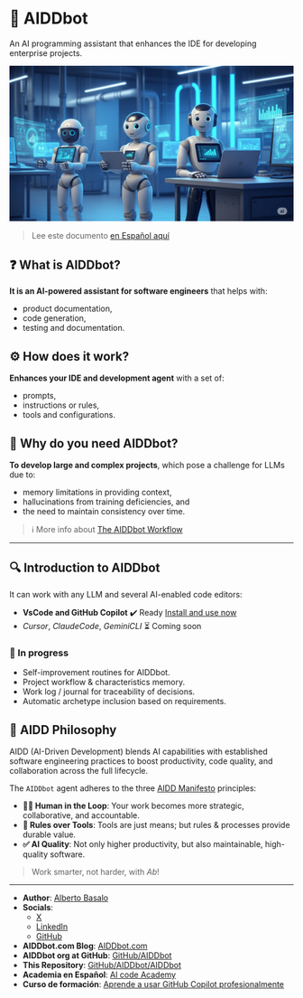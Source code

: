 # 🤖 AIDDbot

An AI programming assistant that enhances the IDE for developing enterprise projects.

![AIDDbot coding agents](./docs/AIDD-bot.png)

> Lee este documento [en Español aquí](https://github.com/AIDDbot/AIDDbot/blob/main/README.es.md)

## ❓ What is AIDDbot?

**It is an AI-powered assistant for software engineers**  that helps with:

- product documentation, 
- code generation, 
- testing and documentation.

## ⚙️ How does it work?

**Enhances your IDE and development agent** with a set of:

- prompts,
- instructions or rules,
- tools and configurations.

## 🎯 Why do you need AIDDbot?

**To develop large and complex projects**, which pose a challenge for LLMs due to:

- memory limitations in providing context,
- hallucinations from training deficiencies, and
- the need to maintain consistency over time.

> ℹ️ More info about [The AIDDbot Workflow](https://aiddbot.com/aiddbot-in-your-workflow)

---

## 🔍 Introduction to AIDDbot

It can work with any LLM and several AI-enabled code editors:

- **VsCode and GitHub Copilot** ✔️ Ready [Install and use now](./docs/vscode_aiddbot.md)
- _Cursor_, _ClaudeCode_, _GeminiCLI_ ⏳ Coming soon

### 🚧 In progress

- Self-improvement routines for AIDDbot.
- Project workflow & characteristics memory.
- Work log / journal for traceability of decisions.
- Automatic archetype inclusion based on requirements.

## 💭 AIDD Philosophy

AIDD (AI-Driven Development) blends AI capabilities with established software engineering practices to boost productivity, code quality, and collaboration across the full lifecycle.

The `AIDDbot` agent adheres to the three [AIDD Manifesto](https://aiddbot.com/aidd-manifesto) principles:

- **🧑‍💻 Human in the Loop**: Your work becomes more strategic, collaborative, and accountable.
- **🔧 Rules over Tools**: Tools are just means; but rules & processes provide durable value.
- **✅ AI Quality**: Not only higher productivity, but also maintainable, high-quality software.

> Work smarter, not harder, with _Ab_!

---

- **Author**: [Alberto Basalo](https://albertobasalo.dev)
- **Socials**:
  - [X](https://x.com/albertobasalo)
  - [LinkedIn](https://www.linkedin.com/in/albertobasalo/)
  - [GitHub](https://github.com/albertobasalo)
- **AIDDbot.com Blog**: [AIDDbot.com](https://aiddbot.com)
- **AIDDbot org at GitHub**: [GitHub/AIDDbot](https://github.com/AIDDbot)
- **This Repository**: [GitHub/AIDDbot/AIDDbot](https://github.com/AIDDbot/AIDDbot)
- **Academia en Español**: [AI code Academy](https://aicode.academy)
- **Curso de formación**: [Aprende a usar GitHub Copilot profesionalmente](https://aicode.academy/cursos/vs-code-copilot/)